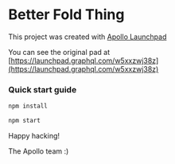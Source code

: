 # Better Fold Thing



This project was created with [Apollo Launchpad](https://launchpad.graphql.com)

You can see the original pad at [https://launchpad.graphql.com/w5xxzwj38z](https://launchpad.graphql.com/w5xxzwj38z)

### Quick start guide

```bash
npm install

npm start
```





Happy hacking!

The Apollo team :)
